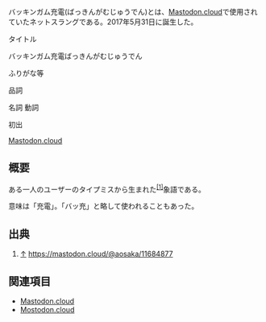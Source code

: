 <div>

バッキンガム充電(ばっきんがむじゅうでん)とは、[Mastodon.cloud](/Mastodon.cloud "Mastodon.cloud")で使用されていたネットスラングである。2017年5月31日に誕生した。

タイトル

</div>

バッキンガム充電ばっきんがむじゅうでん

ふりがな等

品詞

名詞 動詞

初出

[Mastodon.cloud](/Mastodon.cloud "Mastodon.cloud")

  

  

## 概要

ある一人のユーザーのタイプミスから生まれた<sup>[\[1\]](#cite_note-1)</sup>象語である。

意味は「充電」。「バッ充」と略して使われることもあった。

## 出典

<div>

1.  <span id="cite_note-1">[↑](#cite_ref-1) <a href="https://mastodon.cloud/@aosaka/11684877" rel="nofollow">https://mastodon.cloud/@aosaka/11684877</a></span>

</div>

## 関連項目

-   [Mastodon.cloud](/Mastodon.cloud "Mastodon.cloud")
-   [Mostodon.cloud](/Mostodon.cloud "Mostodon.cloud")
